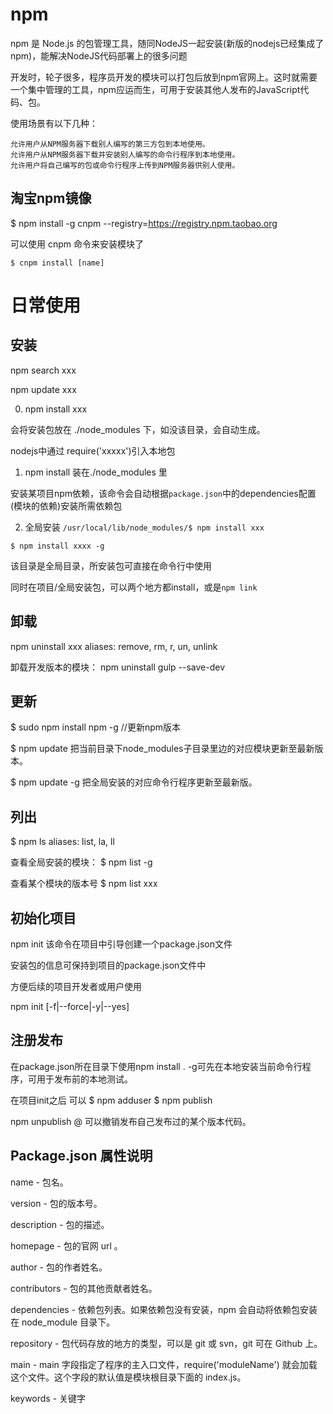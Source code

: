 # npm

npm 是 Node.js 的包管理工具，随同NodeJS一起安装(新版的nodejs已经集成了npm)，能解决NodeJS代码部署上的很多问题

开发时，轮子很多，程序员开发的模块可以打包后放到npm官网上。这时就需要一个集中管理的工具，npm应运而生，可用于安装其他人发布的JavaScript代码、包。

使用场景有以下几种：

    允许用户从NPM服务器下载别人编写的第三方包到本地使用。
    允许用户从NPM服务器下载并安装别人编写的命令行程序到本地使用。
    允许用户将自己编写的包或命令行程序上传到NPM服务器供别人使用。












## 淘宝npm镜像
$ npm install -g cnpm --registry=https://registry.npm.taobao.org


可以使用 cnpm 命令来安装模块了

    $ cnpm install [name]
















# 日常使用

## 安装


npm search xxx

npm update xxx



0. npm install xxx

会将安装包放在 ./node_modules 下，如没该目录，会自动生成。

nodejs中通过 require('xxxxx')引入本地包


1. npm install 
装在./node_modules 里

安装某项目npm依赖，该命令会自动根据`package.json`中的dependencies配置(模块的依赖)安装所需依赖包



2. 全局安装
`/usr/local/lib/node_modules/$ npm install xxx`

`$ npm install xxxx -g`

该目录是全局目录，所安装包可直接在命令行中使用

同时在项目/全局安装包，可以两个地方都install，或是`npm link`





## 卸载

npm uninstall xxx
aliases: remove, rm, r, un, unlink

卸载开发版本的模块：
npm uninstall gulp --save-dev







## 更新
$ sudo npm install npm -g
//更新npm版本

$ npm update <package>
把当前目录下node_modules子目录里边的对应模块更新至最新版本。

$ npm update <package> -g
把全局安装的对应命令行程序更新至最新版。








## 列出
$ npm ls 
aliases: list, la, ll

查看全局安装的模块：
$ npm list -g

查看某个模块的版本号
$ npm list xxx





## 初始化项目

npm init 
该命令在项目中引导创建一个package.json文件

安装包的信息可保持到项目的package.json文件中

方便后续的项目开发者或用户使用

npm init [-f|--force|-y|--yes]




## 注册发布

在package.json所在目录下使用npm install . -g可先在本地安装当前命令行程序，可用于发布前的本地测试。


在项目init之后 可以
$ npm adduser
$ npm publish

npm unpublish <package>@<version>
可以撤销发布自己发布过的某个版本代码。








## Package.json 属性说明

name - 包名。

version - 包的版本号。

description - 包的描述。

homepage - 包的官网 url 。

author - 包的作者姓名。

contributors - 包的其他贡献者姓名。

dependencies - 依赖包列表。如果依赖包没有安装，npm 会自动将依赖包安装在 node_module 目录下。

repository - 包代码存放的地方的类型，可以是 git 或 svn，git 可在 Github 上。

main - main 字段指定了程序的主入口文件，require('moduleName') 就会加载这个文件。这个字段的默认值是模块根目录下面的 index.js。

keywords - 关键字